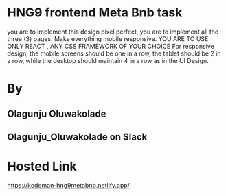 # HNG9 frontend Meta Bnb task

 you are to implement this design pixel perfect,  you are to implement all the three (3) pages. Make everything mobile responsive. YOU ARE TO USE ONLY REACT , ANY CSS FRAMEWORK OF YOUR CHOICE
For responsive design, the mobile screens should be one in a row, the tablet should be 2 in a row, while the desktop should maintain 4 in a row as in the UI Design.
# By 
 ## Olagunju Oluwakolade 
 ## Olagunju_Oluwakolade on Slack

 # Hosted Link
 
https://kodeman-hng9metabnb.netlify.app/